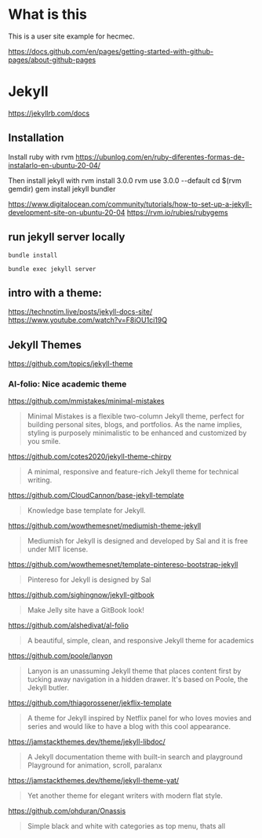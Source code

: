 # What is this

This is a user site example for hecmec.

https://docs.github.com/en/pages/getting-started-with-github-pages/about-github-pages

# Jekyll

https://jekyllrb.com/docs

## Installation

Install ruby with rvm
https://ubunlog.com/en/ruby-diferentes-formas-de-instalarlo-en-ubuntu-20-04/

Then install jekyll with
rvm install 3.0.0
rvm use 3.0.0 --default
cd $(rvm gemdir)
gem install jekyll bundler

https://www.digitalocean.com/community/tutorials/how-to-set-up-a-jekyll-development-site-on-ubuntu-20-04
https://rvm.io/rubies/rubygems

## run jekyll server locally

    bundle install

    bundle exec jekyll server

## intro with a theme:

https://technotim.live/posts/jekyll-docs-site/  
https://www.youtube.com/watch?v=F8iOU1ci19Q

## Jekyll Themes

https://github.com/topics/jekyll-theme

### Al-folio: Nice academic theme

https://github.com/mmistakes/minimal-mistakes

> Minimal Mistakes is a flexible two-column Jekyll theme, perfect for building personal sites, blogs, and portfolios. As the name implies, styling is purposely minimalistic to be enhanced and customized by you smile.

https://github.com/cotes2020/jekyll-theme-chirpy

> A minimal, responsive and feature-rich Jekyll theme for technical writing.

https://github.com/CloudCannon/base-jekyll-template

> Knowledge base template for Jekyll.

https://github.com/wowthemesnet/mediumish-theme-jekyll

> Mediumish for Jekyll is designed and developed by Sal and it is free under MIT license.

https://github.com/wowthemesnet/template-pintereso-bootstrap-jekyll

> Pintereso for Jekyll is designed by Sal

https://github.com/sighingnow/jekyll-gitbook

> Make Jelly site have a GitBook look!

https://github.com/alshedivat/al-folio

> A beautiful, simple, clean, and responsive Jekyll theme for academics

https://github.com/poole/lanyon

> Lanyon is an unassuming Jekyll theme that places content first by tucking away navigation in a hidden drawer. It's based on Poole, the Jekyll butler.

https://github.com/thiagorossener/jekflix-template

> A theme for Jekyll inspired by Netflix panel for who loves movies and series and would like to have a blog with this cool appearance.

https://jamstackthemes.dev/theme/jekyll-libdoc/

> A Jekyll documentation theme with built-in search and playground
> Playground for animation, scroll, paralanx

https://jamstackthemes.dev/theme/jekyll-theme-yat/

> Yet another theme for elegant writers with modern flat style.

https://github.com/ohduran/Onassis

> Simple black and white with categories as top menu, thats all
